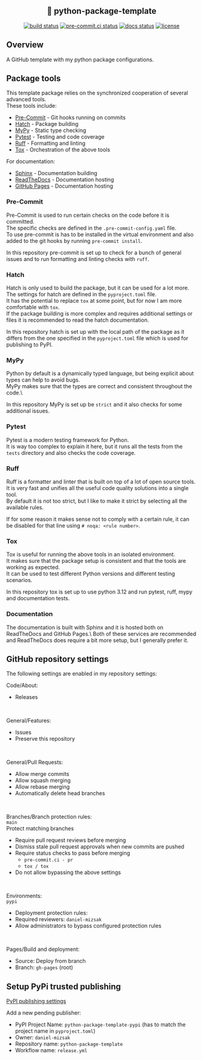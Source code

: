 ## <div align="center"> 🐍 python-package-template</div>

<div align="center">
<a href="https://github.com/daniel-mizsak/python-package-template/actions/workflows/ci.yml" target="_blank"><img src="https://github.com/daniel-mizsak/python-package-template/actions/workflows/ci.yml/badge.svg" alt="build status"></a>
<a href="https://results.pre-commit.ci/latest/github/daniel-mizsak/python-package-template/main" target="_blank"><img src="https://results.pre-commit.ci/badge/github/daniel-mizsak/python-package-template/main.svg" alt="pre-commit.ci status"></a>
<a href='https://python-package-template-pypi.readthedocs.io/en/latest/?badge=latest'><img src='https://readthedocs.org/projects/python-package-template-pypi/badge/?version=latest' alt='docs status' /></a>
<a href="https://img.shields.io/github/license/daniel-mizsak/python-package-template" target="_blank"><img src="https://img.shields.io/github/license/daniel-mizsak/python-package-template" alt="license"></a>
</div>

## Overview
A GitHub template with my python package configurations.

## Package tools
This template package relies on the synchronized cooperation of several advanced tools.\
These tools include:
- [Pre-Commit](https://pre-commit.com/) - Git hooks running on commits
- [Hatch](https://hatch.pypa.io/latest/) - Package building
- [MyPy](https://mypy.readthedocs.io/en/stable/) - Static type checking
- [Pytest](https://docs.pytest.org/en/latest/) - Testing and code coverage
- [Ruff](https://docs.astral.sh/ruff/) - Formatting and linting
- [Tox](https://tox.readthedocs.io/en/latest/) - Orchestration of the above tools

For documentation:
- [Sphinx](https://www.sphinx-doc.org/en/master/) - Documentation building
- [ReadTheDocs](https://readthedocs.org/) - Documentation hosting
- [GitHub Pages](https://pages.github.com/) - Documentation hosting

### Pre-Commit
Pre-Commit is used to run certain checks on the code before it is committed.\
The specific checks are defined in the `.pre-commit-config.yaml` file.\
To use pre-commit is has to be installed in the virtual environment and also added to the git hooks by running `pre-commit install`.

In this repository pre-commit is set up to check for a bunch of general issues and to run formatting and linting checks with `ruff`.

### Hatch
Hatch is only used to build the package, but it can be used for a lot more.\
The settings for hatch are defined in the `pyproject.toml` file.\
It has the potential to replace `tox` at some point, but for now I am more comfortable with `tox`.\
If the package building is more complex and requires additional settings or files it is recommended to read the hatch documentation.

In this repository hatch is set up with the local path of the package as it differs from the one specified in the `pyproject.toml` file which is used for publishing to PyPI.

### MyPy
Python by default is a dynamically typed language, but being explicit about types can help to avoid bugs.\
MyPy makes sure that the types are correct and consistent throughout the code.\

In this repository MyPy is set up be `strict` and it also checks for some additional issues.

### Pytest
Pytest is a modern testing framework for Python.\
It is way too complex to explain it here, but it runs all the tests from the `tests` directory and also checks the code coverage.

### Ruff
Ruff is a formatter and linter that is built on top of a lot of open source tools.\
It is very fast and unifies all the useful code quality solutions into a single tool.\
By default it is not too strict, but I like to make it strict by selecting all the available rules.

If for some reason it makes sense not to comply with a certain rule, it can be disabled for that line using `# noqa: <rule number>`.

### Tox
Tox is useful for running the above tools in an isolated environment.\
It makes sure that the package setup is consistent and that the tools are working as expected.\
It can be used to test different Python versions and different testing scenarios.

In this repository tox is set up to use python 3.12 and run pytest, ruff, mypy and documentation tests.

### Documentation
The documentation is built with Sphinx and it is hosted both on ReadTheDocs and GitHub Pages.\ Both of these services are recommended and ReadTheDocs does require a bit more setup, but I generally prefer it.


## GitHub repository settings
The following settings are enabled in my repository settings:

Code/About:

- Releases

<br>

General/Features:

- Issues
- Preserve this repository

<br>

General/Pull Requests:

- Allow merge commits
- Allow squash merging
- Allow rebase merging
- Automatically delete head branches

<br>

Branches/Branch protection rules:\
`main`\
Protect matching branches

- Require pull request reviews before merging
- Dismiss stale pull request approvals when new commits are pushed
- Require status checks to pass before merging
    - `pre-commit.ci - pr`
    - `tox / tox`
- Do not allow bypassing the above settings

<br>

Environments:\
`pypi`

- Deployment protection rules:
- Required reviewers:
    `daniel-mizsak`
- Allow administrators to bypass configured protection rules

<br>

Pages/Build and deployment:

- Source: Deploy from branch
- Branch: `gh-pages` (root)

## Setup PyPi trusted publishing

[PyPI publishing settings](https://pypi.org/manage/account/publishing/)

Add a new pending publisher:

- PyPI Project Name: `python-package-template-pypi` (has to match the project name in `pyproject.toml`)
- Owner: `daniel-mizsak`
- Repository name: `python-package-template`
- Workflow name: `release.yml`
